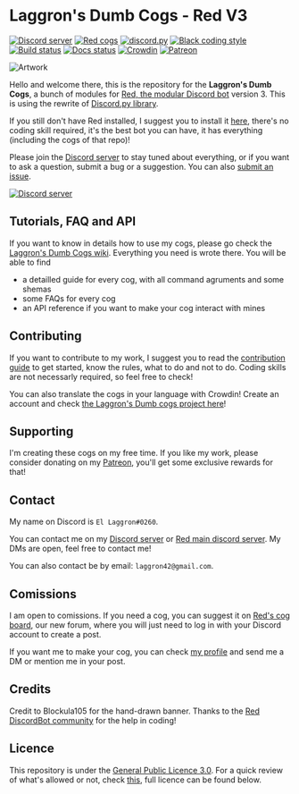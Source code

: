 # Laggron's Dumb Cogs - Red V3

[![Discord server](https://discordapp.com/api/guilds/363008468602454017/embed.png)](https://discord.gg/AVzjfpR)
[![Red cogs](https://img.shields.io/badge/Red--DiscordBot-cogs-red.svg)](https://github.com/Cog-Creators/Red-DiscordBot/tree/V3/develop)
[![discord.py](https://img.shields.io/badge/discord-py-blue.svg)](https://github.com/Rapptz/discord.py)
[![Black coding style](https://img.shields.io/badge/code%20style-black-000000.svg)](https://github.com/ambv/black)
[![Build status](https://api.travis-ci.org/retke/Laggrons-Dumb-Cogs.svg?branch=v3)](https://travis-ci.org/retke/Laggrons-Dumb-Cogs)
[![Docs status](https://readthedocs.org/projects/laggrons-dumb-cogs/badge)](http://laggrons-dumb-cogs.readthedocs.io)
[![Crowdin](https://badges.crowdin.net/laggrons-dumb-cogs/localized.svg)](https://crowdin.com/project/laggrons-dumb-cogs)
[![Patreon](https://img.shields.io/badge/Patreon-donate-orange.svg)](https://patreon.com/retke)

![Artwork](https://github.com/retke/Laggrons-Dumb-Cogs/blob/master/.github/RESSOURCES/BANNERS/Base_banner.png)

Hello and welcome there, this is the repository for the **Laggron's Dumb Cogs**, a bunch of modules for [Red, the modular Discord bot](https://github.com/Cog-Creators/Red-DiscordBot/tree/V3/master) version 3. This is using the rewrite of [Discord.py library](https://github.com/Rapptz/discord.py/tree/rewrite).

If you still don't have Red installed, I suggest you to install it [here](https://red-discordbot.readthedocs.io/en/v3-develop/), there's no coding skill required, it's the best bot you can have, it has everything (including the cogs of that repo)!

Please join the [Discord server](https://discord.gg/AVzjfpR) to stay tuned about everything, or if you want to ask a question, submit a bug or a suggestion. You can also [submit an issue](https://github.com/retke/Laggrons-Dumb-Cogs/issues/new/choose).

[![Discord server](https://discordapp.com/api/guilds/363008468602454017/embed.png?style=banner3)](https://discord.gg/AVzjfpR)

## Tutorials, FAQ and API

If you want to know in details how to use my cogs, please go check the [Laggron's Dumb Cogs wiki](https://laggron.red/). Everything you need is wrote there. You will be able to find

- a detailled guide for every cog, with all command agruments and some shemas
- some FAQs for every cog
- an API reference if you want to make your cog interact with mines

## Contributing

If you want to contribute to my work, I suggest you to read the [contribution guide](https://github.com/retke/Laggrons-Dumb-Cogs/blob/master/.github/CONTRIBUTING.md) to get started, know the rules, what to do and not to do. Coding skills are not necessarly required, so feel free to check!

You can also translate the cogs in your language with Crowdin! Create an account and check [the Laggron's Dumb cogs project here](https://crowdin.com/project/laggrons-dumb-cogs/)!

## Supporting

I'm creating these cogs on my free time. If you like my work, please consider donating on my [Patreon](https://patreon.com/retke), you'll get some exclusive rewards for that!

## Contact

My name on Discord is `El Laggron#0260`.

You can contact me on my [Discord server](https://discord.gg/AVzjfpR) or [Red main discord server](https://discord.gg/red). My DMs are open, feel free to contact me!

You can also contact be by email: `laggron42@gmail.com`.

## Comissions

I am open to comissions. If you need a cog, you can suggest it on [Red's cog board](https://cogboard.red), our new forum, where you will just need to log in with your Discord account to create a post.

If you want me to make your cog, you can check [my profile](https://cogboard.red/u/El_Laggron) and send me a DM or mention me in your post.

## Credits

Credit to Blockula105 for the hand-drawn banner. Thanks to the [Red DiscordBot community](https://discord.gg/red) for the help in coding!

## Licence

This repository is under the [General Public Licence 3.0](https://www.gnu.org/licenses/gpl-3.0.en.html). For a quick review of what's allowed or not, check [this](https://github.com/retke/Laggrons-Dumb-Cogs/blob/master/LICENSE), full licence can be found below.
